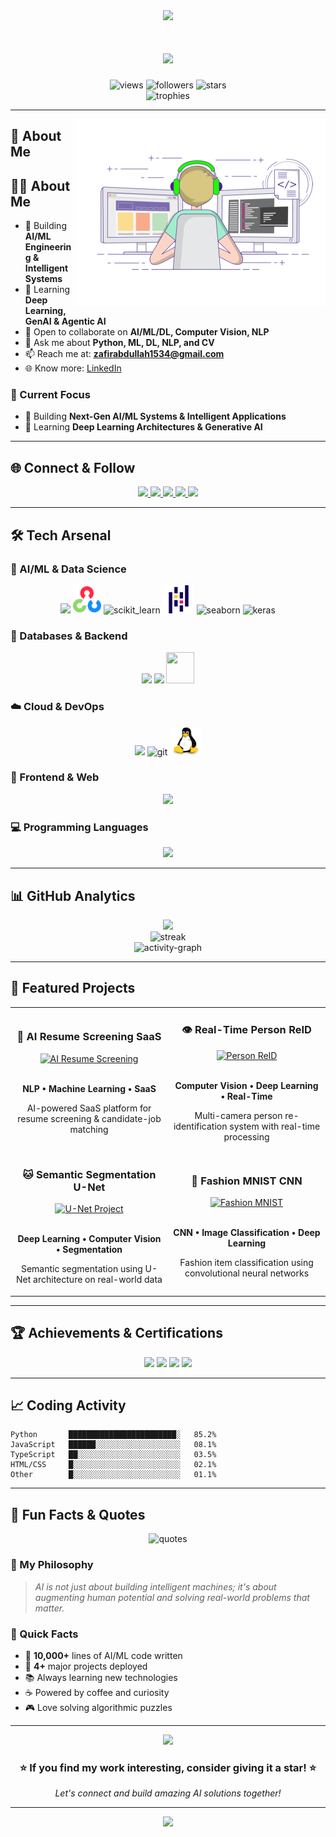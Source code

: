 <!-- ANIMATED HEADER -->
<div align="center">
  <img src="https://readme-typing-svg.herokuapp.com/?lines=Hi!+I'm+Zafir+Abdullah+✨;AI+%7C+ML+%7C+Computer+Vision+Expert;Building+Intelligent+Systems;Welcome+to+my+GitHub!&center=true&width=380&height=50&color=ff0055&vCenter=true&size=22">
</div>

<h1 align="center">
  <a href="https://git.io/typing-svg">
    <img src="https://readme-typing-svg.herokuapp.com/?lines=🚀+AI+%7C+ML+%7C+DL+Engineer;🔥+Computer+Vision+Specialist;⚡+Generative+AI+Developer;🎯+NLP+%26+MLOps+Expert&center=true&width=500&height=50&color=00d4ff&vCenter=true&size=20">
  </a>
</h1>

<div align="center">
  <img src="https://komarev.com/ghpvc/?username=zafir547&label=Profile%20Views&color=ff0055&style=for-the-badge" alt="views"/>
  <img src="https://img.shields.io/github/followers/zafir547?label=Followers&style=for-the-badge&color=00d4ff" alt="followers"/>
  <img src="https://img.shields.io/github/stars/zafir547?label=Stars&style=for-the-badge&color=ffd700" alt="stars"/>
</div>

<div align="center">
  <img src="https://github-profile-trophy.vercel.app/?username=zafir547&theme=radical&no-bg=true&margin-w=5&margin-h=5&column=7" alt="trophies"/>
</div>

---

<img align="right" alt="Coding" width="400" src="https://raw.githubusercontent.com/devSouvik/devSouvik/master/gif3.gif">

## 🚀 About Me

## 👨‍💻 About Me  
- 🔭 Building **AI/ML Engineering & Intelligent Systems**  
- 🌱 Learning **Deep Learning, GenAI & Agentic AI**  
- 🤝 Open to collaborate on **AI/ML/DL, Computer Vision, NLP**  
- 💬 Ask me about **Python, ML, DL, NLP, and CV**  
- 📫 Reach me at: **zafirabdullah1534@gmail.com**  
- 🌐 Know more: [LinkedIn](https://www.linkedin.com/in/zafir-abdullah/)  

### 🎯 Current Focus
- 🔭 Building **Next-Gen AI/ML Systems & Intelligent Applications**
- 🌱 Learning **Deep Learning Architectures & Generative AI**
---

## 🌐 Connect & Follow

<div align="center">
  <a href="https://linkedin.com/in/zafir-abdullah">
    <img src="https://img.shields.io/badge/LinkedIn-0077B5?style=for-the-badge&logo=linkedin&logoColor=white&labelColor=0077B5"/>
  </a>
  <a href="https://kaggle.com/zafirabdullah">
    <img src="https://img.shields.io/badge/Kaggle-20BEFF?style=for-the-badge&logo=kaggle&logoColor=white&labelColor=20BEFF"/>
  </a>
  <a href="https://stackoverflow.com/users/28778725/zafir-abdullah">
    <img src="https://img.shields.io/badge/Stack_Overflow-FE7A16?style=for-the-badge&logo=stack-overflow&logoColor=white&labelColor=FE7A16"/>
  </a>
  <a href="https://leetcode.com/zafirabdullah1534">
    <img src="https://img.shields.io/badge/LeetCode-FFA116?style=for-the-badge&logo=leetcode&logoColor=black&labelColor=FFA116"/>
  </a>
  <a href="https://medium.com/@zafirabdullah1534">
    <img src="https://img.shields.io/badge/Medium-12100E?style=for-the-badge&logo=medium&logoColor=white&labelColor=12100E"/>
  </a>
</div>

---

## 🛠️ Tech Arsenal

### 🧠 AI/ML & Data Science
<div align="center">
  <img src="https://skillicons.dev/icons?i=python,tensorflow,pytorch" height="50"/>
  <img src="https://raw.githubusercontent.com/devicons/devicon/master/icons/opencv/opencv-original.svg" alt="opencv" width="45" height="45"/>
  <img src="https://upload.wikimedia.org/wikipedia/commons/0/05/Scikit_learn_logo_small.svg" alt="scikit_learn" width="50" height="45"/>
  <img src="https://raw.githubusercontent.com/devicons/devicon/2ae2a900d2f041da66e950e4d48052658d850630/icons/pandas/pandas-original.svg" alt="pandas" width="50" height="45"/>
  <img src="https://seaborn.pydata.org/_images/logo-mark-lightbg.svg" alt="seaborn" width="50" height="45"/>
  <img src="https://upload.wikimedia.org/wikipedia/commons/a/ae/Keras_logo.svg" alt="keras" width="45" height="45"/>
</div>

### 💾 Databases & Backend
<div align="center">
  <img src="https://skillicons.dev/icons?i=mysql,postgres,mongodb,redis" height="50"/>
  <img src="https://skillicons.dev/icons?i=django,flask,fastapi" height="50"/>
  <img src="https://streamlit.io/images/brand/streamlit-mark-color.png" height="50" width="45"/>
</div>

### ☁️ Cloud & DevOps
<div align="center">
  <img src="https://skillicons.dev/icons?i=aws,gcp,azure,docker,kubernetes" height="50"/>
  <img src="https://www.vectorlogo.zone/logos/git-scm/git-scm-icon.svg" alt="git" width="50" height="45"/>
  <img src="https://raw.githubusercontent.com/devicons/devicon/master/icons/linux/linux-original.svg" alt="linux" width="50" height="45"/>
</div>



### 🎨 Frontend & Web
<div align="center">
  <img src="https://skillicons.dev/icons?i=js,ts,react,angular,html,css,bootstrap" height="50"/>
</div>

### 💻 Programming Languages
<div align="center">
  <img src="https://skillicons.dev/icons?i=python,r,js,ts,cpp,c,java" height="50"/>
</div>

---

## 📊 GitHub Analytics

<div align="center">
<!--   <img height="180em" src="https://github-readme-stats.vercel.app/api?username=zafir547&show_icons=true&theme=radical&hide_border=true&count_private=true&include_all_commits=true"/> -->
  <img height="180em" src="https://github-readme-stats.vercel.app/api/top-langs/?username=zafir547&layout=compact&theme=radical&hide_border=true&langs_count=8"/>
</div>

<div align="center">
  <img src="https://github-readme-streak-stats.herokuapp.com/?user=zafir547&theme=radical&hide_border=true" alt="streak"/>
</div>

<div align="center">
  <img src="https://github-readme-activity-graph.vercel.app/graph?username=zafir547&theme=react-dark&hide_border=true" alt="activity-graph"/>
</div>

---

## 🚀 Featured Projects

<div align="center">
  <table>
    <tr>
      <td width="50%">
        <h3 align="center">🎯 AI Resume Screening SaaS</h3>
        <div align="center">  
          <a href="https://github.com/Zafir547/AI-Resume-Screening-and-Matching-SaaS" target="_blank">
            <img src="https://img.shields.io/badge/GitHub-AI_Resume_Screening_SaaS-181717?style=for-the-badge&logo=github" alt="AI Resume Screening"/>
          </a>
          <br><br>
          <p><strong>NLP • Machine Learning • SaaS</strong></p>
          <p>AI-powered SaaS platform for resume screening & candidate-job matching</p>
        </div>
      </td>
      <td width="50%">
        <h3 align="center">👁️ Real-Time Person ReID</h3>
        <div align="center">
          <a href="https://github.com/Zafir547/Real-Time-Multiple-Camera-Person-Re-Identification" target="_blank">
            <img src="https://img.shields.io/badge/GitHub-Real_Time_Person_ReID-181717?style=for-the-badge&logo=github" alt="Person ReID"/>
          </a>
          <br><br>
          <p><strong>Computer Vision • Deep Learning • Real-Time</strong></p>
          <p>Multi-camera person re-identification system with real-time processing</p>
        </div>
      </td>
    </tr>
    <tr>
      <td width="50%">
        <h3 align="center">🐱 Semantic Segmentation U-Net</h3>
        <div align="center">
          <a href="https://github.com/Zafir547/Basic-Real-World-Deep-Learning-Project" target="_blank">
            <img src="https://img.shields.io/badge/GitHub-U_Net_Segmentation-181717?style=for-the-badge&logo=github" alt="U-Net Project"/>
          </a>
          <br><br>
          <p><strong>Deep Learning • Computer Vision • Segmentation</strong></p>
          <p>Semantic segmentation using U-Net architecture on real-world data</p>
        </div>
      </td>
      <td width="50%">
        <h3 align="center">👔 Fashion MNIST CNN</h3>
        <div align="center">
          <a href="https://github.com/Zafir547/Fashion_MNIST_Project" target="_blank">
            <img src="https://img.shields.io/badge/GitHub-Fashion_MNIST-181717?style=for-the-badge&logo=github" alt="Fashion MNIST"/>
          </a>
          <br><br>
          <p><strong>CNN • Image Classification • Deep Learning</strong></p>
          <p>Fashion item classification using convolutional neural networks</p>
        </div>
      </td>
    </tr>
  </table>
</div>

---

## 🏆 Achievements & Certifications

<div align="center">
  <img src="https://img.shields.io/badge/🏆_AI_Specialist-FFD700?style=for-the-badge&labelColor=000000"/>
  <img src="https://img.shields.io/badge/🥇_ML_Engineer-FF6B35?style=for-the-badge&labelColor=000000"/>
  <img src="https://img.shields.io/badge/⚡_Deep_Learning-00D4FF?style=for-the-badge&labelColor=000000"/>
  <img src="https://img.shields.io/badge/🎯_Computer_Vision-FF0055?style=for-the-badge&labelColor=000000"/>
</div>

---

## 📈 Coding Activity

<!--START_SECTION:waka-->
```text
Python       ████████████████████████░   85.2%
JavaScript   ██████░░░░░░░░░░░░░░░░░░░   08.1%
TypeScript   ██░░░░░░░░░░░░░░░░░░░░░░░   03.5%
HTML/CSS     █░░░░░░░░░░░░░░░░░░░░░░░░   02.1%
Other        █░░░░░░░░░░░░░░░░░░░░░░░░   01.1%
```
<!--END_SECTION:waka-->

---

## 🎯 Fun Facts & Quotes

<div align="center">
  <img src="https://quotes-github-readme.vercel.app/api?type=horizontal&theme=radical" alt="quotes"/>
</div>

### 💭 My Philosophy
> *AI is not just about building intelligent machines; it's about augmenting human potential and solving real-world problems that matter.*

### 🌟 Quick Facts
- 🧠 **10,000+** lines of AI/ML code written
- 🚀 **4+** major projects deployed
- 📚 Always learning new technologies
- ☕ Powered by coffee and curiosity
- 🎮 Love solving algorithmic puzzles

---

<div align="center">
  <img src="https://capsule-render.vercel.app/api?type=waving&color=gradient&height=100&section=footer&text=Thanks%20for%20visiting!&fontSize=16&fontColor=fff&animation=twinkling&fontAlignY=35"/>
</div>

<div align="center">
  <h3>⭐ If you find my work interesting, consider giving it a star! ⭐</h3>
  <p><i>Let's connect and build amazing AI solutions together!</i></p>
</div>

---

<div align="center">
  <img src="https://raw.githubusercontent.com/Trilokia/Trilokia/379277808c61ef204768a61bbc5d25bc7798ccf1/bottom_header.svg" />
</div>
